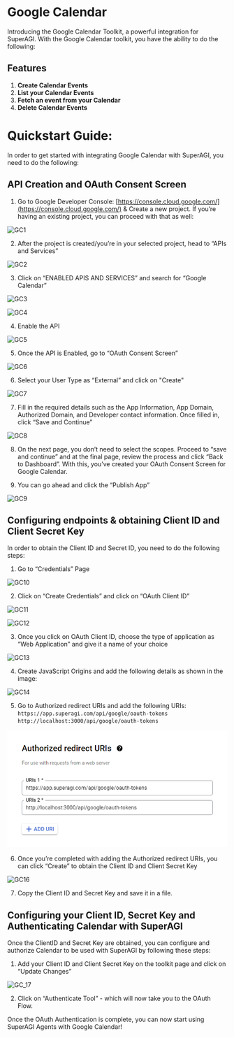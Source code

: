 # Google Calendar

Introducing the Google Calendar Toolkit, a powerful integration for SuperAGI. With the Google Calendar toolkit, you have the ability to do the following:

## Features

1. **Create Calendar Events**
2. **List your Calendar Events**
3. **Fetch an event from your Calendar**
4. **Delete Calendar Events**

# Quickstart Guide:

In order to get started with integrating Google Calendar with SuperAGI, you need to do the following:

## API Creation and OAuth Consent Screen

1. Go to Google Developer Console:
[https://console.cloud.google.com/](https://console.cloud.google.com/) & Create a new project. If you’re having an existing project, you can proceed with that as well:

![GC1](https://github.com/TransformerOptimus/SuperAGI/assets/133874957/9cd9040c-84ac-425b-8aa2-2cf6ea33fd43)

2. After the project is created/you’re in your selected project, head to “APIs and Services”

![GC2](https://github.com/TransformerOptimus/SuperAGI/assets/133874957/18763990-5cd2-476d-8b41-ce195e218bd2)

3. Click on “ENABLED APIS AND SERVICES” and search for “Google Calendar”

![GC3](https://github.com/TransformerOptimus/SuperAGI/assets/133874957/b88fcf5d-793d-4add-af98-ef8457239b03)

![GC4](https://github.com/TransformerOptimus/SuperAGI/assets/133874957/35480885-7b2e-4bb6-842b-68a00117b02d)

4. Enable the API
   
![GC5](https://github.com/TransformerOptimus/SuperAGI/assets/133874957/ad0dbec0-0177-484a-985d-c8c7f48fe667)

5. Once the API is Enabled, go to “OAuth Consent Screen” 

![GC6](https://github.com/TransformerOptimus/SuperAGI/assets/133874957/b0eb2e92-b837-4d46-82fc-5c392529c676)

6. Select your User Type as “External” and click on "Create"

![GC7](https://github.com/TransformerOptimus/SuperAGI/assets/133874957/866553cd-d670-4dea-988b-222ca4577b71)

7. Fill in the required details such as the App Information, App Domain, Authorized Domain, and Developer contact information. Once filled in, click “Save and Continue” 

![GC8](https://github.com/TransformerOptimus/SuperAGI/assets/133874957/d06b0f19-8a3c-4d61-b03a-c15a8df678da)

8. On the next page, you don’t need to select the scopes. Proceed to “save and continue” and at the final page, review the process and click “Back to Dashboard”.  With this, you’ve created your OAuth Consent Screen for Google Calendar.
   
9. You can go ahead and click the “Publish App” 

![GC9](https://github.com/TransformerOptimus/SuperAGI/assets/133874957/5f75c29b-90fa-4879-bc32-0373f748e0dd)

## Configuring endpoints & obtaining Client ID and Client Secret Key

In order to obtain the Client ID and Secret ID, you need to do the following steps: 

1. Go to “Credentials” Page

![GC10](https://github.com/TransformerOptimus/SuperAGI/assets/133874957/4a28b0fe-9fd4-444f-8456-f07cf9df5f45)

2. Click on “Create Credentials” and click on “OAuth Client ID”

![GC11](https://github.com/TransformerOptimus/SuperAGI/assets/133874957/389dc30a-0468-48a2-8056-1dd989e3021c)

![GC12](https://github.com/TransformerOptimus/SuperAGI/assets/133874957/7798d795-1773-4b3f-b955-6bf93f827613)

3. Once you click on OAuth Client ID, choose the type of application as “Web Application” and give it a name of your choice

![GC13](https://github.com/TransformerOptimus/SuperAGI/assets/133874957/ee171a3c-2036-4969-a1d0-2af4d7b4010f)

4. Create JavaScript Origins and add the following details as shown in the image: 

![GC14](https://github.com/TransformerOptimus/SuperAGI/assets/133874957/d2292b25-ce32-4d3d-903c-1ca9341163fb)


5. Go to Authorized redirect URIs and add the following URIs: `https://app.superagi.com/api/google/oauth-tokens`
 `http://localhost:3000/api/google/oauth-tokens`

![alt_text](/../assets/images/Google_OAuth_URI.png/)

6. Once you’re completed with adding the Authorized redirect URIs, you can click “Create” to obtain the Client ID and Client Secret Key

![GC16](https://github.com/TransformerOptimus/SuperAGI/assets/133874957/46c106aa-2ad6-470c-bbd5-c1c1a4f64205)

7. Copy the Client ID and Secret Key and save it in a file. 

## Configuring your Client ID, Secret Key and Authenticating Calendar with SuperAGI

Once the ClientID and Secret Key are obtained, you can configure and authorize Calendar to be used with SuperAGI by following these steps: 

1. Add your Client ID and Client Secret Key on the toolkit page and click on “Update Changes”

![GC_17](https://github.com/TransformerOptimus/SuperAGI/assets/133874957/911f57b7-c977-45d6-bcaf-ee77430e8628)

2. Click on “Authenticate Tool” - which will now take you to the OAuth Flow. 

Once the OAuth Authentication is complete, you can now start using SuperAGI Agents with Google Calendar!
